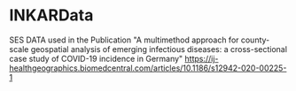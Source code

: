 # INKARData
SES DATA used in the Publication "A multimethod approach for county-scale geospatial analysis of emerging infectious diseases: a cross-sectional case study of COVID-19 incidence in Germany"  https://ij-healthgeographics.biomedcentral.com/articles/10.1186/s12942-020-00225-1 
